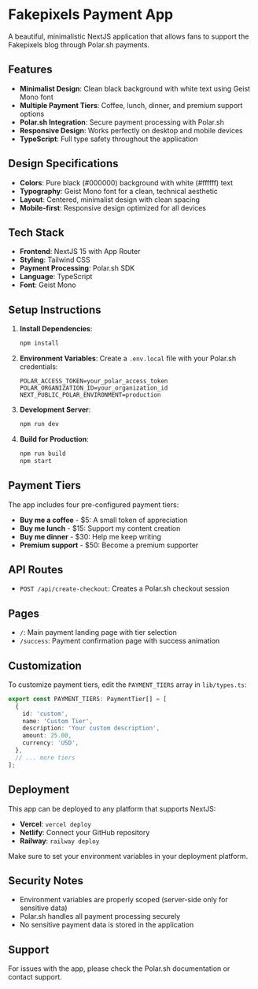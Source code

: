 # Fakepixels Payment App

A beautiful, minimalistic NextJS application that allows fans to support the Fakepixels blog through Polar.sh payments.

## Features

- **Minimalist Design**: Clean black background with white text using Geist Mono font
- **Multiple Payment Tiers**: Coffee, lunch, dinner, and premium support options
- **Polar.sh Integration**: Secure payment processing with Polar.sh
- **Responsive Design**: Works perfectly on desktop and mobile devices
- **TypeScript**: Full type safety throughout the application

## Design Specifications

- **Colors**: Pure black (#000000) background with white (#ffffff) text
- **Typography**: Geist Mono font for a clean, technical aesthetic
- **Layout**: Centered, minimalist design with clean spacing
- **Mobile-first**: Responsive design optimized for all devices

## Tech Stack

- **Frontend**: NextJS 15 with App Router
- **Styling**: Tailwind CSS
- **Payment Processing**: Polar.sh SDK
- **Language**: TypeScript
- **Font**: Geist Mono

## Setup Instructions

1. **Install Dependencies**:
   ```bash
   npm install
   ```

2. **Environment Variables**:
   Create a `.env.local` file with your Polar.sh credentials:
   ```env
   POLAR_ACCESS_TOKEN=your_polar_access_token
   POLAR_ORGANIZATION_ID=your_organization_id
   NEXT_PUBLIC_POLAR_ENVIRONMENT=production
   ```

3. **Development Server**:
   ```bash
   npm run dev
   ```

4. **Build for Production**:
   ```bash
   npm run build
   npm start
   ```

## Payment Tiers

The app includes four pre-configured payment tiers:

- **Buy me a coffee** - $5: A small token of appreciation
- **Buy me lunch** - $15: Support my content creation
- **Buy me dinner** - $30: Help me keep writing
- **Premium support** - $50: Become a premium supporter

## API Routes

- `POST /api/create-checkout`: Creates a Polar.sh checkout session

## Pages

- `/`: Main payment landing page with tier selection
- `/success`: Payment confirmation page with success animation

## Customization

To customize payment tiers, edit the `PAYMENT_TIERS` array in `lib/types.ts`:

```typescript
export const PAYMENT_TIERS: PaymentTier[] = [
  {
    id: 'custom',
    name: 'Custom Tier',
    description: 'Your custom description',
    amount: 25.00,
    currency: 'USD',
  },
  // ... more tiers
];
```

## Deployment

This app can be deployed to any platform that supports NextJS:

- **Vercel**: `vercel deploy`
- **Netlify**: Connect your GitHub repository
- **Railway**: `railway deploy`

Make sure to set your environment variables in your deployment platform.

## Security Notes

- Environment variables are properly scoped (server-side only for sensitive data)
- Polar.sh handles all payment processing securely
- No sensitive payment data is stored in the application

## Support

For issues with the app, please check the Polar.sh documentation or contact support.